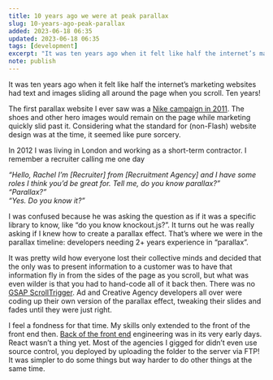 ```yaml
---
title: 10 years ago we were at peak parallax
slug: 10-years-ago-peak-parallax
added: 2023-06-18 06:35
updated: 2023-06-18 06:35
tags: [development]
excerpt: "It was ten years ago when it felt like half the internet’s marketing websites had text and images sliding all around the page when you scroll. Ten years!"
note: publish
---
```

It was ten years ago when it felt like half the internet’s marketing websites had text and images sliding all around the page when you scroll. Ten years! 

The first parallax website I ever saw was a [Nike campaign in 2011](https://www.youtube.com/watch?v=tAzaSZi8ycU). The shoes and other hero images would remain on the page while marketing quickly slid past it. Considering what the standard for (non-Flash) website design was at the time, it seemed like pure sorcery. 

In 2012 I was living in London and working as a short-term contractor. I remember a recruiter calling me one day

*“Hello, Rachel I’m [Recruiter] from [Recruitment Agency] and I have some roles I think you’d be great for. Tell me, do you know parallax?”*<br>
*“Parallax?”*<br>
*“Yes. Do you know it?”*<br>

I was confused because he was asking the question as if it was a specific library to know, like “do you know knockout.js?”. It turns out he was really asking if I knew how to create a parallax effect. That’s where we were in the parallax timeline: developers needing 2+ years experience in “parallax”.

It was pretty wild how everyone lost their collective minds and decided that the only was to present information to a customer was to have that information fly in from the sides of the page as you scroll, but what was even wilder is that you had to hand-code all of it back then. There was no [GSAP ScrollTrigger](https://greensock.com/scrolltrigger/). Ad and Creative Agency developers all over were coding up their own version of the parallax effect, tweaking their slides and fades until they were just right. 


I feel a fondness for that time. My skills only extended to the front of the front end then. [Back of the front end](https://bradfrost.com/blog/post/front-of-the-front-end-and-back-of-the-front-end-web-development/) engineering was in its very early days. React wasn’t a thing yet. Most of the agencies I gigged for didn’t even use source control, you deployed by uploading the folder to the server via FTP! It was simpler to do some things but way harder to do other things at the same time.

